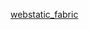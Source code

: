 [webstatic_fabric](https://drive.google.com/file/d/18so0kz6ujXf3Hv5MusILXZsT5cj780OW/view?usp=sharing "webstatic_fabric")
